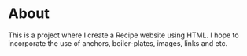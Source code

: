 # About
This is a project where I create a Recipe website using HTML. I hope to incorporate the use of anchors, boiler-plates, images, links and etc.
